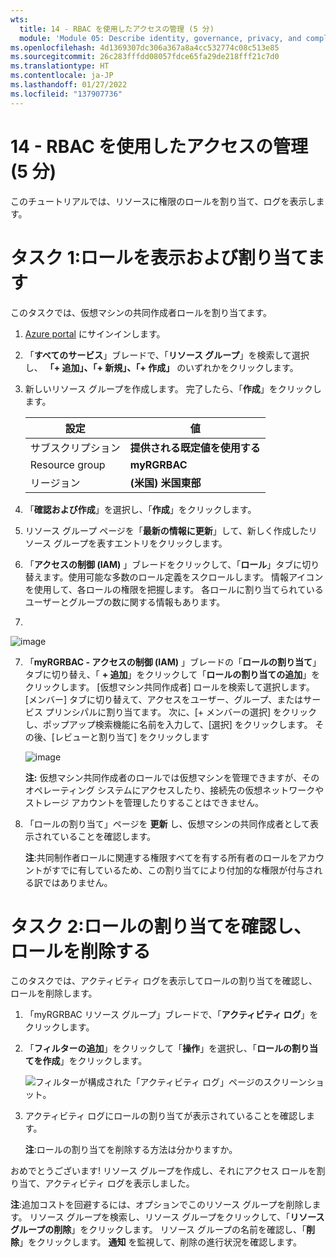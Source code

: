 ```yaml
---
wts:
  title: 14 - RBAC を使用したアクセスの管理 (5 分)
  module: 'Module 05: Describe identity, governance, privacy, and compliance features'
ms.openlocfilehash: 4d1369307dc306a367a8a4cc532774c08c513e85
ms.sourcegitcommit: 26c283fffdd08057fdce65fa29de218fff21c7d0
ms.translationtype: HT
ms.contentlocale: ja-JP
ms.lasthandoff: 01/27/2022
ms.locfileid: "137907736"
---
```

# <a name="14---manage-access-with-rbac-5-min"></a>14 - RBAC を使用したアクセスの管理 (5 分)

このチュートリアルでは、リソースに権限のロールを割り当て、ログを表示します。

# <a name="task-1-view-and-assign-roles"></a>タスク 1:ロールを表示および割り当てます

このタスクでは、仮想マシンの共同作成者ロールを割り当てます。 

1. [Azure portal](https://portal.azure.com) にサインインします。

2. 「**すべてのサービス**」ブレードで、「**リソース グループ**」を検索して選択し、 **「+ 追加」、「+ 新規」、「+ 作成」** のいずれかをクリックします。

3. 新しいリソース グループを作成します。 完了したら、「**作成**」をクリックします。 

    | 設定 | 値 |
    | -- | -- |
    | サブスクリプション | **提供される既定値を使用する** |
    | Resource group | **myRGRBAC** |
    | リージョン | **(米国) 米国東部** |
   

4. 「**確認および作成**」を選択し、「**作成**」をクリックします。

5. リソース グループ ページを「**最新の情報に更新**」して、新しく作成したリソース グループを表すエントリをクリックします。

6. 「**アクセスの制御 (IAM)** 」ブレードをクリックして、「**ロール**」タブに切り替えます。使用可能な多数のロール定義をスクロールします。 情報アイコンを使用して、各ロールの権限を把握します。 各ロールに割り当てられているユーザーとグループの数に関する情報もあります。
7. 
![image](https://user-images.githubusercontent.com/89808319/144266949-f19d91ab-31d6-4c8b-af36-c00035925cf0.png)

7. 「**myRGRBAC - アクセスの制御 (IAM)** 」ブレードの「**ロールの割り当て**」タブに切り替え、「 **+ 追加**」をクリックして「**ロールの割り当ての追加**」をクリックします。 [仮想マシン共同作成者] ロールを検索して選択します。 [メンバー] タブに切り替えて、アクセスをユーザー、グループ、またはサービス プリンシパルに割り当てます。 次に、[+ メンバーの選択] をクリックし、ポップアップ検索機能に名前を入力して、[選択] をクリックします。 その後、[レビューと割り当て] をクリックします

    
    ![image](https://user-images.githubusercontent.com/89808319/144266255-3a0f8574-9358-4c21-8f95-3503747e77c8.png)

 

    **注:**  仮想マシン共同作成者のロールでは仮想マシンを管理できますが、そのオペレーティング システムにアクセスしたり、接続先の仮想ネットワークやストレージ アカウントを管理したりすることはできません。

  

8. 「ロールの割り当て」ページを **更新** し、仮想マシンの共同作成者として表示されていることを確認します。 

    **注**:共同制作者ロールに関連する権限すべてを有する所有者のロールをアカウントがすでに有しているため、この割り当てにより付加的な権限が付与される訳ではありません。

# <a name="task-2-monitor-role-assignments-and-remove-a-role"></a>タスク 2:ロールの割り当てを確認し、ロールを削除する

このタスクでは、アクティビティ ログを表示してロールの割り当てを確認し、ロールを削除します。 

1. 「myRGRBAC リソース グループ」ブレードで、「**アクティビティ ログ**」をクリックします。

2. 「**フィルターの追加**」をクリックして「**操作**」を選択し、「**ロールの割り当てを作成**」をクリックします。

    ![フィルターが構成された「アクティビティ ログ」ページのスクリーンショット。](../images/1503.png)

3. アクティビティ ログにロールの割り当てが表示されていることを確認します。 

    **注**:ロールの割り当てを削除する方法は分かりますか。

おめでとうございます! リソース グループを作成し、それにアクセス ロールを割り当て、アクティビティ ログを表示しました。 

**注**:追加コストを回避するには、オプションでこのリソース グループを削除します。 リソース グループを検索し、リソース グループをクリックして、「**リソース グループの削除**」をクリックします。 リソース グループの名前を確認し、「**削除**」をクリックします。 **通知** を監視して、削除の進行状況を確認します。

